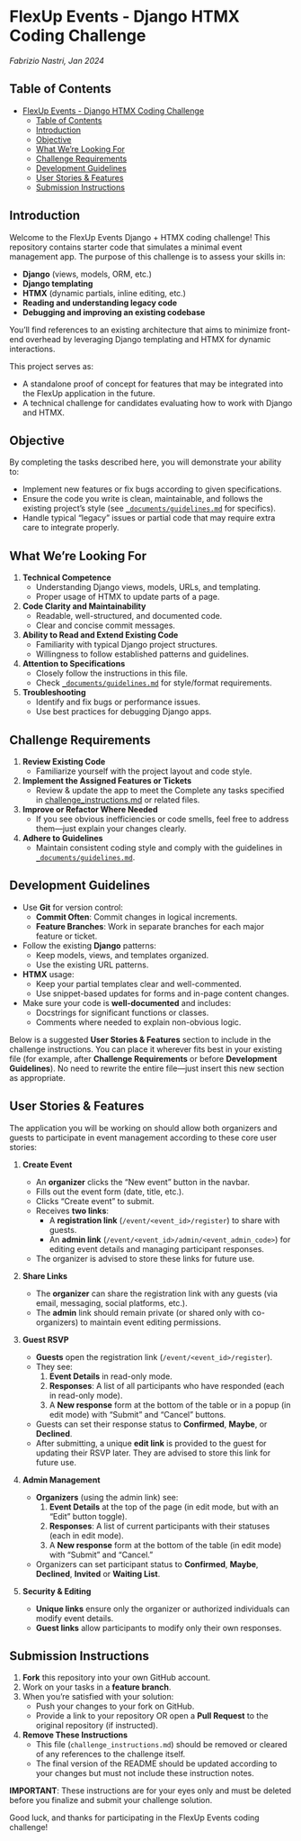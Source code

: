 # FlexUp Events - Django HTMX Coding Challenge  
*Fabrizio Nastri, Jan 2024*

## Table of Contents
- [FlexUp Events - Django HTMX Coding Challenge](#flexup-events---django-htmx-coding-challenge)
  - [Table of Contents](#table-of-contents)
  - [Introduction](#introduction)
  - [Objective](#objective)
  - [What We’re Looking For](#what-were-looking-for)
  - [Challenge Requirements](#challenge-requirements)
  - [Development Guidelines](#development-guidelines)
  - [User Stories \& Features](#user-stories--features)
  - [Submission Instructions](#submission-instructions)



## Introduction
Welcome to the FlexUp Events Django + HTMX coding challenge! This repository contains starter code that simulates a minimal event management app. The purpose of this challenge is to assess your skills in:

- **Django** (views, models, ORM, etc.)  
- **Django templating**  
- **HTMX** (dynamic partials, inline editing, etc.)  
- **Reading and understanding legacy code**  
- **Debugging and improving an existing codebase**  

You’ll find references to an existing architecture that aims to minimize front-end overhead by leveraging Django templating and HTMX for dynamic interactions.  

This project serves as:
- A standalone proof of concept for features that may be integrated into the FlexUp application in the future.
- A technical challenge for candidates evaluating how to work with Django and HTMX.



## Objective
By completing the tasks described here, you will demonstrate your ability to:

- Implement new features or fix bugs according to given specifications.  
- Ensure the code you write is clean, maintainable, and follows the existing project’s style (see [`_documents/guidelines.md`](../_documentation/guidelines.md) for specifics).  
- Handle typical “legacy” issues or partial code that may require extra care to integrate properly.  



## What We’re Looking For
1. **Technical Competence**  
   - Understanding Django views, models, URLs, and templating.
   - Proper usage of HTMX to update parts of a page.
2. **Code Clarity and Maintainability**  
   - Readable, well-structured, and documented code.
   - Clear and concise commit messages.
3. **Ability to Read and Extend Existing Code**  
   - Familiarity with typical Django project structures.
   - Willingness to follow established patterns and guidelines.
4. **Attention to Specifications**  
   - Closely follow the instructions in this file.
   - Check [`_documents/guidelines.md`](../_documentation/guidelines.md) for style/format requirements.
5. **Troubleshooting**  
   - Identify and fix bugs or performance issues.
   - Use best practices for debugging Django apps.


## Challenge Requirements
1. **Review Existing Code**  
   - Familiarize yourself with the project layout and code style.
2. **Implement the Assigned Features or Tickets**  
   - Review & update the app to meet the Complete any tasks specified in [challenge_instructions.md](/_documentation/challenge_instructions.md) or related files.
3. **Improve or Refactor Where Needed**  
   - If you see obvious inefficiencies or code smells, feel free to address them—just explain your changes clearly.
4. **Adhere to Guidelines**  
   - Maintain consistent coding style and comply with the guidelines in [`_documents/guidelines.md`](/_documentation/guidelines.md).


## Development Guidelines
- Use **Git** for version control:
  - **Commit Often**: Commit changes in logical increments.
  - **Feature Branches**: Work in separate branches for each major feature or ticket.
- Follow the existing **Django** patterns:
  - Keep models, views, and templates organized.
  - Use the existing URL patterns.
- **HTMX** usage:
  - Keep your partial templates clear and well-commented.
  - Use snippet-based updates for forms and in-page content changes.
- Make sure your code is **well-documented** and includes:
  - Docstrings for significant functions or classes.
  - Comments where needed to explain non-obvious logic.

Below is a suggested **User Stories & Features** section to include in the challenge instructions. You can place it wherever fits best in your existing file (for example, after **Challenge Requirements** or before **Development Guidelines**). No need to rewrite the entire file—just insert this new section as appropriate.

## User Stories & Features

The application you will be working on should allow both organizers and guests to participate in event management according to these core user stories:

1. **Create Event**  
   - An **organizer** clicks the “New event” button in the navbar.  
   - Fills out the event form (date, title, etc.).  
   - Clicks “Create event” to submit.  
   - Receives **two links**:  
     - A **registration link** (`/event/<event_id>/register`) to share with guests.  
     - An **admin link** (`/event/<event_id>/admin/<event_admin_code>`) for editing event details and managing participant responses.
   - The organizer is advised to store these links for future use.

2. **Share Links**  
   - The **organizer** can share the registration link with any guests (via email, messaging, social platforms, etc.).  
   - The **admin** link should remain private (or shared only with co-organizers) to maintain event editing permissions.  

3. **Guest RSVP**  
   - **Guests** open the registration link (`/event/<event_id>/register`).  
   - They see:
     1. **Event Details** in read-only mode.  
     2. **Responses**: A list of all participants who have responded (each in read-only mode).  
     3. A **New response** form at the bottom of the table or in a popup (in edit mode) with “Submit” and “Cancel” buttons.  
   - Guests can set their response status to **Confirmed**, **Maybe**, or **Declined**.  
   - After submitting, a unique **edit link** is provided to the guest for updating their RSVP later.  They are advised to store this link for future use.

4. **Admin Management**  
   - **Organizers** (using the admin link) see:
     1. **Event Details** at the top of the page (in edit mode, but with an “Edit” button toggle).  
     2. **Responses**: A list of current participants with their statuses (each in edit mode).  
     3. A **New response** form at the bottom of the table (in edit mode) with “Submit” and “Cancel.”  
   - Organizers can set participant status to **Confirmed**, **Maybe**, **Declined**, **Invited** or **Waiting List**.  

5. **Security & Editing**  
   - **Unique links** ensure only the organizer or authorized individuals can modify event details.  
   - **Guest links** allow participants to modify only their own responses.  


## Submission Instructions
1. **Fork** this repository into your own GitHub account.  
2. Work on your tasks in a **feature branch**.  
3. When you’re satisfied with your solution:
   - Push your changes to your fork on GitHub.
   - Provide a link to your repository OR open a **Pull Request** to the original repository (if instructed).
4. **Remove These Instructions**  
   - This file (`challenge_instructions.md`) should be removed or cleared of any references to the challenge itself.
   - The final version of the README should be updated according to your changes but must not include these instruction notes.



**IMPORTANT**: These instructions are for your eyes only and must be deleted before you finalize and submit your challenge solution.  

Good luck, and thanks for participating in the FlexUp Events coding challenge!
